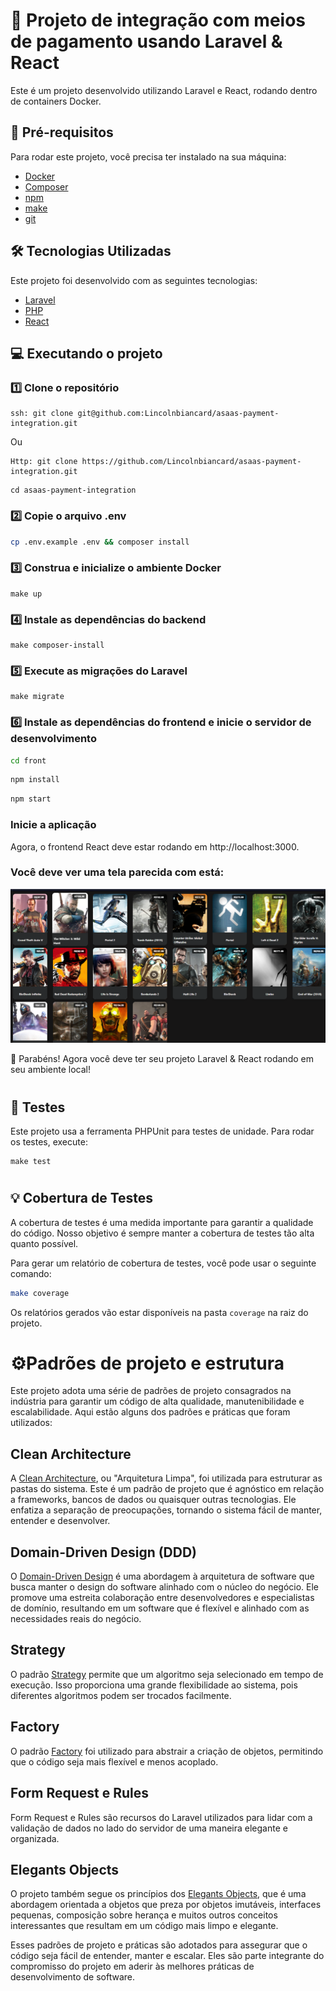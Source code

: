 # 🚀 Projeto de integração com meios de pagamento usando Laravel & React

Este é um projeto desenvolvido utilizando Laravel e React, rodando dentro de containers Docker.

## 🧰 Pré-requisitos

Para rodar este projeto, você precisa ter instalado na sua máquina:

- [Docker](https://www.docker.com/get-started)
- [Composer](https://getcomposer.org/download/)
- [npm](https://www.npmjs.com/get-npm)
- [make](https://www.gnu.org/software/make/)
- [git](https://git-scm.com/downloads)

## 🛠️ Tecnologias Utilizadas

Este projeto foi desenvolvido com as seguintes tecnologias:

- [Laravel](https://laravel.com/)
- [PHP](https://www.php.net/)
- [React](https://reactjs.org/)

## 💻 Executando o projeto


### 1️⃣ Clone o repositório
```
ssh: git clone git@github.com:Lincolnbiancard/asaas-payment-integration.git
```
Ou
```
Http: git clone https://github.com/Lincolnbiancard/asaas-payment-integration.git
```
```
cd asaas-payment-integration
```

### 2️⃣ Copie o arquivo .env
```bash
cp .env.example .env && composer install
```

### 3️⃣ Construa e inicialize o ambiente Docker
```
make up
```

### 4️⃣ Instale as dependências do backend
```
make composer-install
```

### 5️⃣ Execute as migrações do Laravel
```
make migrate
```

### 6️⃣ Instale as dependências do frontend e inicie o servidor de desenvolvimento
```bash
cd front
```
```bash
npm install
```
```bash
npm start
```

###  Inicie a aplicação
Agora, o frontend React deve estar rodando em http://localhost:3000.

### Você deve ver uma tela parecida com está:
![Tela do front](./tela-front.png)

🎉 Parabéns! Agora você deve ter seu projeto Laravel & React rodando em seu ambiente local!

#
## 🧪 Testes

Este projeto usa a ferramenta PHPUnit para testes de unidade. Para rodar os testes, execute:
```
make test
```

#

## 💡 Cobertura de Testes

A cobertura de testes é uma medida importante para garantir a qualidade do código. Nosso objetivo é sempre manter a cobertura de testes tão alta quanto possível. 

Para gerar um relatório de cobertura de testes, você pode usar o seguinte comando:
```bash
make coverage
```
Os relatórios gerados vão estar disponíveis na pasta `coverage` na raiz do projeto.

#
# ⚙️Padrões de projeto e estrutura
Este projeto adota uma série de padrões de projeto consagrados na indústria para garantir um código de alta qualidade, manutenibilidade e escalabilidade. Aqui estão alguns dos padrões e práticas que foram utilizados:

## Clean Architecture

A [Clean Architecture](https://blog.cleancoder.com/uncle-bob/2012/08/13/the-clean-architecture.html), ou "Arquitetura Limpa", foi utilizada para estruturar as pastas do sistema. Este é um padrão de projeto que é agnóstico em relação a frameworks, bancos de dados ou quaisquer outras tecnologias. Ele enfatiza a separação de preocupações, tornando o sistema fácil de manter, entender e desenvolver.

## Domain-Driven Design (DDD)

O [Domain-Driven Design](https://dddcommunity.org/learning-ddd/what_is_ddd/) é uma abordagem à arquitetura de software que busca manter o design do software alinhado com o núcleo do negócio. Ele promove uma estreita colaboração entre desenvolvedores e especialistas de domínio, resultando em um software que é flexível e alinhado com as necessidades reais do negócio.

## Strategy

O padrão [Strategy](https://refactoring.guru/design-patterns/strategy) permite que um algoritmo seja selecionado em tempo de execução. Isso proporciona uma grande flexibilidade ao sistema, pois diferentes algoritmos podem ser trocados facilmente.

## Factory

O padrão [Factory](https://refactoring.guru/design-patterns/factory-method) foi utilizado para abstrair a criação de objetos, permitindo que o código seja mais flexível e menos acoplado.

## Form Request e Rules

Form Request e Rules são recursos do Laravel utilizados para lidar com a validação de dados no lado do servidor de uma maneira elegante e organizada.

## Elegants Objects

O projeto também segue os princípios dos [Elegants Objects](https://www.elegantobjects.org/), que é uma abordagem orientada a objetos que preza por objetos imutáveis, interfaces pequenas, composição sobre herança e muitos outros conceitos interessantes que resultam em um código mais limpo e elegante.

Esses padrões de projeto e práticas são adotados para assegurar que o código seja fácil de entender, manter e escalar. Eles são parte integrante do compromisso do projeto em aderir às melhores práticas de desenvolvimento de software.


